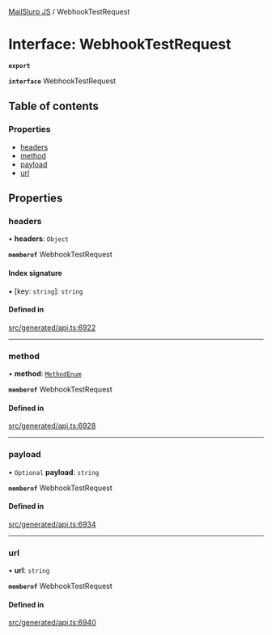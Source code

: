 [MailSlurp JS](../README.md) / WebhookTestRequest

# Interface: WebhookTestRequest

**`export`**

**`interface`** WebhookTestRequest

## Table of contents

### Properties

- [headers](WebhookTestRequest.md#headers)
- [method](WebhookTestRequest.md#method)
- [payload](WebhookTestRequest.md#payload)
- [url](WebhookTestRequest.md#url)

## Properties

### headers

• **headers**: `Object`

**`memberof`** WebhookTestRequest

#### Index signature

▪ [key: `string`]: `string`

#### Defined in

[src/generated/api.ts:6922](https://github.com/mailslurp/mailslurp-client/blob/1460b4d/src/generated/api.ts#L6922)

___

### method

• **method**: [`MethodEnum`](../enums/WebhookTestRequest.MethodEnum.md)

**`memberof`** WebhookTestRequest

#### Defined in

[src/generated/api.ts:6928](https://github.com/mailslurp/mailslurp-client/blob/1460b4d/src/generated/api.ts#L6928)

___

### payload

• `Optional` **payload**: `string`

**`memberof`** WebhookTestRequest

#### Defined in

[src/generated/api.ts:6934](https://github.com/mailslurp/mailslurp-client/blob/1460b4d/src/generated/api.ts#L6934)

___

### url

• **url**: `string`

**`memberof`** WebhookTestRequest

#### Defined in

[src/generated/api.ts:6940](https://github.com/mailslurp/mailslurp-client/blob/1460b4d/src/generated/api.ts#L6940)
